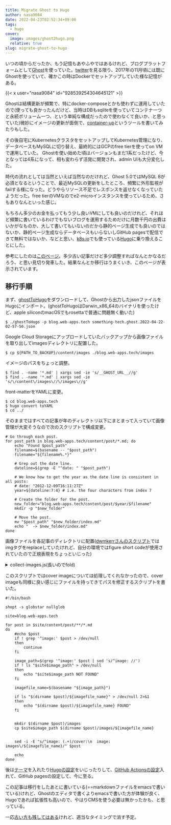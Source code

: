 ```yaml
---
title: Migrate Ghost to Hugo
author: nasa9084
date: 2022-04-23T02:52:34+09:00
tags:
  - hugo
cover:
  image: images/ghost2hugo.png
  relative: true
slug: migrate-ghost-to-hugo
---
```


いつの頃からだったか、もう記憶もあやふやではあるけれど、ブログプラットフォームとして[Ghost](https://github.com/TryGhost/Ghost)を使っていた。[twitter](https://twitter.com/nasa9084/status/928539254304645121)を見る限り、2017年の11月頃には既にGhostを使っていて、確かこの時はDockerでセットアップしていた様な記憶がある。

{{< x user="nasa9084" id="928539254304645121" >}}

Ghostは結構更新が頻繁で、特にdocker-composeとかも使わずに運用していたので(使っても良かったんだけど、当時はDBもsqliteを使っていてコンテナ一つと永続ボリューム一つ、という単純な構成だったので使わなくて良いか、と思っていた)微妙にイメージの更新が面倒で、[container-up](/container-up/)というツールを書いてみたりもした。

その後自宅にKubernetesクラスタをセットアップしてKubernetes管理になり、データベースもMySQLに切り替え、最終的にはGCPのfree tierを使ってon VMで運用していた。
Ghostを使い始めた頃はバージョンもまだ1系だったけど、今となっては4系になって、相も変わらず活発に開発され、admin UIも大分変化した。

時代の流れとしては当然といえば当然なのだけれど、Ghost 5.0ではMySQL 8が必須となるということで、最近MySQLの更新をしたところ、頻繁に外形監視がfailする様になった。どうやらリソース不足でレスポンスを返せなくなっていたようだった。free tierのVMなのでe2-microインスタンスを使っているため、さもありなんといった感じ。

もちろん多少のお金を払ってもう少し良いVMにしても良いのだけれど、それほど頻繁に書いているわけでもないブログを運用するためだけに月数千円の出費はいかがなものか、大して書いてもいないのだから静的ページ生成でも良いのではないか、静的ページ生成ならデータベースもいらないしGitHub pagesで配信できて無料ではないか、などと思い、[k8s.io](https://k8s.io)でも使っている[Hugo](https://gohugo.io)に乗り換えることにした。

参考にしたのは[このページ](https://dwmkerr.com/migrating-from-ghost-to-hugo/#the-migration-process)。多少古い記事だけど多少調整すればなんとかなるだろう、と思い見切り発車した。結果なんとか移行はうまくいき、このページが表示されています。

## 移行手順

まず、[ghostToHugo](https://github.com/jbarone/ghostToHugo/)をダウンロードして、Ghostから出力したjsonファイルをHugoにインポート。(ghostToHugoはDarwin_x86_64のバイナリを使ったけど、apple siliconのmacOSでもrosettaで普通に問題無く動いた)

``` shell
$ ./ghostToHugo -p blog.web-apps.tech something-tech.ghost.2022-04-22-02-57-56.json
```

Google Cloud Storageにアップロードしていたバックアップから画像ファイルを取り出してimagesディレクトリに配置した。

``` shell
$ cp ${PATH_TO_BACKUP}/content/images ./blog.web-apps.tech/images
```

イメージのパスをちょっと調整。

``` shell
$ find . -name '*.md' | xargs sed -ie 's/__GHOST_URL__//g'
$ find . -name '*.md' | xargs sed -ie 's/\/content\/images\//\/images\//g'
```

front-matterをYAMLに変更。

``` shell
$ cd blog.web-apps.tech
$ hugo convert toYAML
$ cd ../
```

そのままではすべての記事が年のディレクトリ以下にまとまって入っていて画像管理が大変そうなので次のスクリプトで構成変更。

``` shell
# Go through each post.
for post_path in blog.web-apps.tech/content/post/*.md; do
    echo "Found $post_path"
    filename=$(basename -- "$post_path")
    filename="${filename%.*}"

    # Grep out the date line.
    dateline=$(grep -E "^date: " "$post_path")

    # We know how to get the year as the date line is consistent in all posts:
    # date: "2012-12-09T16:11:27Z"
    year=${dateline:7:4} # i.e. the four characters from index 7

    # Create the folder for the post.
    new_folder="blog.web-apps.tech/content/post/$year/$filename"
    mkdir -p "$new_folder"

    # Move the post.
    mv "$post_path" "$new_folder/index.md"
    echo "  -> $new_folder/index.md"
done
```

画像ファイルを各記事のディレクトリに配置([dwmkerrさんのスクリプト](https://github.com/dwmkerr/dwmkerr.com/blob/main/scripts/collect-images.js)ではimgタグをreplaceしていたけれど、自分の環境ではfigure short codeが使用されていたので正規表現をちょっといじった)

<details>
<summary>collect-images.js(長いのでfold)</summary>

``` javascript
//  Note: requires node 12.
const fs = require('fs');
const os = require('os');
const path = require('path');
const readline = require('readline');
const child_process = require('child_process')

//  Regexes we'll use repeatedly to find image tags or markdown images.
const rexImgTag = new RegExp(/<\ figure\s+([^>]*)[/]?>/);
const regImgSrcAttribute = new RegExp(/src=\"([^"]+)"/);
const regImgAltAttribute = new RegExp(/alt=\"([^"]+)"/);
const regImgWidthAttribute = new RegExp(/width=\"([^"]+)"/);
const rexMarkdownImage = new RegExp(/\!\[([^\]]*)\]\(([^\)]+)\)/);

/**
 * moveFileSafeSync - move src to dest, ensuring all required folders in the
 * destination are created.
 *
 * @param src - the source file path
 * @param dest - the destination file path
 * @returns {undefined}
 */
function moveFileSafeSync(src, dest) {
  //  If the source doesn't exist, but the destination does, we've probably
  //  just already processed the file.
  if (!fs.existsSync(src) && fs.existsSync(dest)) return;

  const directory = path.dirname(dest);
  if (!fs.existsSync(directory)) fs.mkdirSync(directory, { recursive: true } );
  fs.copyFileSync(src, dest);
  fs.unlinkSync(src);
}

/**
 * downloadFile - download a file from the web, ensures the folder for the
 * destination exists.
 *
 * @param src - the source fiile
 * @param dest - the download destination
 * @returns {undefined}
 */
function downloadFile(src, dest) {
  const directory = path.dirname(dest);
  if (!fs.existsSync(directory)) fs.mkdirSync(directory, { recursive: true } );
  const command = `wget "${src}" -P "${directory}"`;
  return child_process.execSync(command);
}

// Thanks: https://gist.github.com/kethinov/6658166
function findInDir (dir, filter, fileList = []) {
  const files = fs.readdirSync(dir);

  files.forEach((file) => {
    const filePath = path.join(dir, file);
    const fileStat = fs.lstatSync(filePath);

    if (fileStat.isDirectory()) {
      findInDir(filePath, filter, fileList);
    } else if (filter.test(filePath)) {
      fileList.push(filePath);
    }
  });

  return fileList;
}

/**
 * processPost
 *
 * @param rootPath
 * @param postPath
 * @returns {undefined}
 */
function processPost(rootPath, postPath) {
  return new Promise((resolve, reject) => {
    //  Get some details about the post which will be useful.
    const postDirectory = path.dirname(postPath);
    const postFileName = path.basename(postPath);
    console.log(`  Processing: ${postFileName}`);

    //  Create the input and output streams. Track whether we change the file.
    const updatedPostPath = `${postPath}.updated`;
    const inputStream = fs.createReadStream(postPath);
    const outputStream = fs.createWriteStream(updatedPostPath, { encoding: 'utf8'} );
    let changed = false;

    //  Read the file line-wise.
    const rl = readline.createInterface({
        input: inputStream,
        terminal: false,
        historySize: 0
    });

    //  Process each line, looking for image info.
    rl.on('line', (line) => {

      //  Check for html image tags.
      if (rexImgTag.test(line)) {
        const imageTagResults = rexImgTag.exec(line);
        const imageTag = imageTagResults[0];
        const imageTagInner = imageTagResults[1];
        console.log(`    Found image tag contents: ${imageTagInner}`);

        //  Rip out the component parts.
        const src = regImgSrcAttribute.test(imageTagInner) && regImgSrcAttribute.exec(imageTagInner)[1];
        const alt = regImgAltAttribute.test(imageTagInner) && regImgAltAttribute.exec(imageTagInner)[1];
        const width = regImgWidthAttribute.test(imageTagInner) && regImgWidthAttribute.exec(imageTagInner)[1];
        console.log(`    src: ${src}, alt: ${alt}, width: ${width}`);

        //  If the source is already in the appropriate location, don't process it.
        if (/^images\//.test(src)) {
          console.log(`    skipping, already processed`);
          outputStream.write(line + os.EOL);
          return;
        }

        //  Now that we have the details of the image tag, we can work out the
        //  desired destination in the images folder.
        const imageFileName = path.basename(src);
        const newRelativePath = path.join("images", imageFileName);
        const newAbsolutePath = path.join(postDirectory, newRelativePath);

        //  If the file is on the web, we need to download it...
        if (/^http/.test(src)) {
          console.log(`    Downloading '${src}' to '${newAbsolutePath}'...`);
          downloadFile(src, newAbsolutePath);
        }
        //  ...otherwise we can just move it.
        else {
          const absoluteSrc = path.join(rootPath, src);
          moveFileSafeSync(absoluteSrc, newAbsolutePath);
          console.log(`    Copied '${absoluteSrc}' to '${newAbsolutePath}'`);
        }

        //  Now re-write the image tag.
        const newImgTag = `< figure src="${newRelativePath}"${alt ? ` alt="${alt}"` : ''}${width ? ` width="${width}"` : ''} >`;
        console.log(`    Changing : ${imageTag}`);
        console.log(`    To       : ${newImgTag}`);
        line = line.replace(imageTag, newImgTag);
        changed = true;
      }

      //  Check for markdown image tags.
      if (rexMarkdownImage.test(line)) {
        const markdownImageCaptures = rexMarkdownImage.exec(line);
        const markdownImage = markdownImageCaptures[0];
        const markdownImageDescription = markdownImageCaptures[1];
        const markdownImagePath = markdownImageCaptures[2];
        console.log(`    Found markdown image: ${markdownImagePath}`);

        //  If the source is already in the appropriate location, don't process it.
        if (/^images\//.test(markdownImagePath)) {
          console.log(`    skipping, already processed`);
          outputStream.write(line + os.EOL);
          return;
        }

        //  Now that we have the details of the image tag, we can work out the
        //  desired destination in the images folder.
        const imageFileName = path.basename(markdownImagePath);
        const newRelativePath = path.join("images", imageFileName);
        const newAbsolutePath = path.join(postDirectory, newRelativePath);

        //  If the file is on the web, we need to download it...
        if (/^http/.test(markdownImagePath)) {
          console.log(`    Downloading '${markdownImagePath}' to '${newAbsolutePath}'...`);
          downloadFile(markdownImagePath, newAbsolutePath);
        }
        //  ...otherwise we can just move it.
        else {
          const absoluteSrc = path.join(rootPath, markdownImagePath);
          moveFileSafeSync(absoluteSrc, newAbsolutePath);
          console.log(`    Copied '${absoluteSrc}' to '${newAbsolutePath}'`);
        }

        //  Now re-write the markdown.
        const newMarkdownImage = `![${markdownImageDescription}](${newRelativePath})`;
        console.log(`    Changing : ${markdownImage}`);
        console.log(`    To       : ${newMarkdownImage}`);
        line = line.replace(markdownImage, newMarkdownImage);
        changed = true;
      }

      outputStream.write(line + os.EOL);
    });


    rl.on('error', (err) => {
      console.log(`  Error reading file: ${err}`);
      return reject(err);
    });

    rl.on('close', () => {
      console.log(`  Completed, written to: ${updatedPostPath}`);

if (changed) moveFileSafeSync(updatedPostPath, postPath);
      else fs.unlinkSync(updatedPostPath);
      return resolve();
    });
  });
}

console.log("collect-images: Tool to co-locate blog post images")
console.log("");

//  Get the directory to search. Arg 0 is node, Arg 1 iis the script path, Arg 3 onwards are commandline arguments.
const sourceDirectory = process.argv[2] || process.cwd();
console.log(`Source Directory: ${sourceDirectory}`);
const rootDirectory = process.argv[3] || sourceDirectory;
console.log(`Root Directory: ${rootDirectory}`);
console.log("");

//  Find all blog posts.
const postPaths = findInDir(sourceDirectory, /\.md$/);

//  Process each path.
postPaths.forEach(postPath => processPost(rootDirectory, postPath));

//  Let the user know we're done.
console.log(`Completed processing ${postPaths.length} file(s)`);
```

</details>

このスクリプトではcover imageについては処理してくれなかったので、cover imageも同様に良い感じにファイルを持ってきてパスを修正するスクリプトを書いた。

``` shell
#!/bin/bash

shopt -s globstar nullglob

site=blog.web-apps.tech

for post in $site/content/post/**/*.md
do
    #echo $post
    if ! grep '^image:' $post > /dev/null
    then
        continue
    fi

    image_path=$(grep '^image:' $post | sed 's/^image: //')
    if ! ls "$site$image_path" > /dev/null
    then
        echo "$site$image_path NOT FOUND"
    fi

    imagefile_name=$(basename "${image_path}")

    if ls "$(dirname $post)/${imagefile_name}" > /dev/null 2>&1
    then
        echo "$(dirname $post)/${imagefile_name} FOUND"
    fi


    mkdir $(dirname $post)/images
    cp $site$image_path $(dirname $post)/images/${imagefile_name}


    sed -i -E "s/^image: (.+)/cover:\n  image: images\/${imagefile_name}/" $post

    echo
done
```

後は[テーマ](https://github.com/adityatelange/hugo-PaperMod)を入れたり[Hugoの設定](https://github.com/nasa9084/blog.web-apps.tech/blob/main/blog.web-apps.tech/config.yml)をいじったりして、[GitHub Actionsの設定](https://github.com/nasa9084/blog.web-apps.tech/blob/main/.github/workflows/gh-pages.yml)入れて、GitHub pagesの設定して、今に至る。

この記事は移行をしたあとに書いている(==markdownファイルをemacsで書いている)けれど、Ghostのエディタで書くよりemacsで書いた方が体験が良く、Hugoであれば拡張性も高いので、やはりCMSを使う必要は無かったかも、と思っている。

一応[古い方も残してはある](https://blog-old.web-apps.tech/)けれど、適当なタイミングで消す予定。
